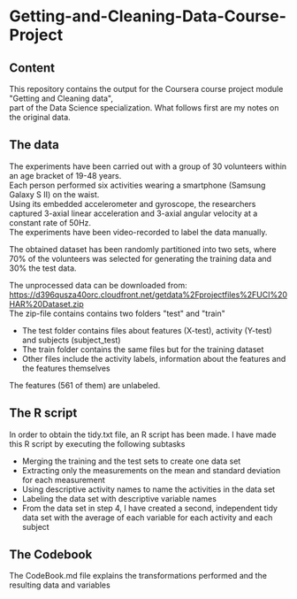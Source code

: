 # Getting-and-Cleaning-Data-Course-Project 

## Content

This repository contains the output for the Coursera course project module "Getting and Cleaning data",   
part of the Data Science specialization. What follows first are my notes on the original data.

## The data

The experiments have been carried out with a group of 30 volunteers within an age bracket of 19-48 years.  
Each person performed six activities wearing a smartphone (Samsung Galaxy S II) on the waist.  
Using its embedded accelerometer and gyroscope, the researchers captured 3-axial linear acceleration and 3-axial angular velocity at a constant rate of 50Hz.  
The experiments have been video-recorded to label the data manually. 

The obtained dataset has been randomly partitioned into two sets, where 70% of the volunteers was selected for generating the training data and 30% the test data. 

The unprocessed data can be downloaded from: https://d396qusza40orc.cloudfront.net/getdata%2Fprojectfiles%2FUCI%20HAR%20Dataset.zip  
The zip-file contains contains two folders "test" and "train"

* The test folder contains files about features (X-test), activity (Y-test) and subjects (subject_test)
* The train folder contains the same files but for the training dataset
* Other files include the activity labels, information about the features and the features themselves

The features (561 of them) are unlabeled. 

## The R script 

In order to obtain the tidy.txt file, an R script has been made. I have made this R script by executing the following subtasks

* Merging the training and the test sets to create one data set    
* Extracting only the measurements on the mean and standard deviation for each measurement  
* Using descriptive activity names to name the activities in the data set  
* Labeling the data set with descriptive variable names  
* From the data set in step 4, I have created a second, independent tidy data set with the average of each variable for each activity and each subject

## The Codebook

The CodeBook.md file explains the transformations performed and the resulting data and variables
